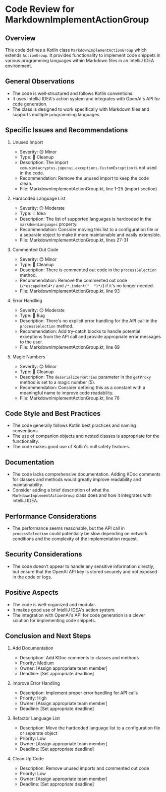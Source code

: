 # Code Review for MarkdownImplementActionGroup

## Overview

This code defines a Kotlin class `MarkdownImplementActionGroup` which extends `ActionGroup`. It provides functionality to implement code snippets in various programming languages within Markdown files in an IntelliJ IDEA environment.

## General Observations

- The code is well-structured and follows Kotlin conventions.
- It uses IntelliJ IDEA's action system and integrates with OpenAI's API for code generation.
- The class is designed to work specifically with Markdown files and supports multiple programming languages.

## Specific Issues and Recommendations

1. Unused Import
   - Severity: 😊 Minor
   - Type: 🧹 Cleanup
   - Description: The import `com.simiacryptus.jopenai.exceptions.CustomException` is not used in the code.
   - Recommendation: Remove the unused import to keep the code clean.
   - File: MarkdownImplementActionGroup.kt, line 1-25 (import section)

2. Hardcoded Language List
   - Severity: 😐 Moderate
   - Type: 💡 Idea
   - Description: The list of supported languages is hardcoded in the `markdownLanguages` property.
   - Recommendation: Consider moving this list to a configuration file or a separate object to make it more maintainable and easily extensible.
   - File: MarkdownImplementActionGroup.kt, lines 27-31

3. Commented Out Code
   - Severity: 😊 Minor
   - Type: 🧹 Cleanup
   - Description: There is commented out code in the `processSelection` method.
   - Recommendation: Remove the commented out code (`/*escapeHtml4*/` and `/*.indent("  ")*/`) if it's no longer needed.
   - File: MarkdownImplementActionGroup.kt, line 93

4. Error Handling
   - Severity: 😐 Moderate
   - Type: 🐛 Bug
   - Description: There's no explicit error handling for the API call in the `processSelection` method.
   - Recommendation: Add try-catch blocks to handle potential exceptions from the API call and provide appropriate error messages to the user.
   - File: MarkdownImplementActionGroup.kt, line 89

5. Magic Numbers
   - Severity: 😊 Minor
   - Type: 🧹 Cleanup
   - Description: The `deserializerRetries` parameter in the `getProxy` method is set to a magic number (5).
   - Recommendation: Consider defining this as a constant with a meaningful name to improve code readability.
   - File: MarkdownImplementActionGroup.kt, line 76

## Code Style and Best Practices

- The code generally follows Kotlin best practices and naming conventions.
- The use of companion objects and nested classes is appropriate for the functionality.
- The code makes good use of Kotlin's null safety features.

## Documentation

- The code lacks comprehensive documentation. Adding KDoc comments for classes and methods would greatly improve readability and maintainability.
- Consider adding a brief description of what the `MarkdownImplementActionGroup` class does and how it integrates with IntelliJ IDEA.

## Performance Considerations

- The performance seems reasonable, but the API call in `processSelection` could potentially be slow depending on network conditions and the complexity of the implementation request.

## Security Considerations

- The code doesn't appear to handle any sensitive information directly, but ensure that the OpenAI API key is stored securely and not exposed in the code or logs.

## Positive Aspects

- The code is well-organized and modular.
- It makes good use of IntelliJ IDEA's action system.
- The integration with OpenAI's API for code generation is a clever solution for implementing code snippets.

## Conclusion and Next Steps

1. Add Documentation
   - Description: Add KDoc comments to classes and methods
   - Priority: Medium
   - Owner: [Assign appropriate team member]
   - Deadline: [Set appropriate deadline]

2. Improve Error Handling
   - Description: Implement proper error handling for API calls
   - Priority: High
   - Owner: [Assign appropriate team member]
   - Deadline: [Set appropriate deadline]

3. Refactor Language List
   - Description: Move the hardcoded language list to a configuration file or separate object
   - Priority: Low
   - Owner: [Assign appropriate team member]
   - Deadline: [Set appropriate deadline]

4. Clean Up Code
   - Description: Remove unused imports and commented out code
   - Priority: Low
   - Owner: [Assign appropriate team member]
   - Deadline: [Set appropriate deadline]